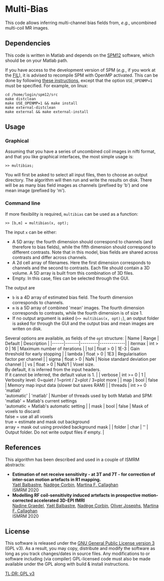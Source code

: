 # Multi-Bias

This code allows inferring multi-channel bias fields from, _e.g._, 
uncombined multi-coil MR images.

## Dependencies

This code is written in Matlab and depends on the 
[SPM12](https://www.fil.ion.ucl.ac.uk/spm/) software, which should be on
your Matlab path.

If you have access to the development version of SPM (_e.g._, if you work 
at the [FIL](https://www.fil.ion.ucl.ac.uk/spm/local/)), it is advised to 
recompile SPM with OpenMP activated. This can be done by following 
[these instructions](https://en.wikibooks.org/wiki/SPM), except that the 
option `USE_OPENMP=1` must be specified. For example, on linux:
```{shell}
cd /home/login/spm12/src
make distclean
make USE_OPENMP=1 && make install
make external-distclean
make external && make external-install
```

## Usage

### Graphical

Assuming that you have a series of uncombined coil images in nifti format, 
and that you like graphical interfaces, the most simple usage is:
```{matlab}
>> multibias;
```
You will first be asked to select all input files, then to choose an 
output directory. The algorithm will then run and write the results on 
disk. There will be as many bias field images as channels (prefixed by 'b')
and one mean image (prefixed by 'm').

### Command line

If more flexibility is required, `multibias` can be used as a function:
```{matlab}
>> [b,m] = multibias(x, opt);
```
The input `x` can be either:
- A 5D array: the fourth dimension should correspond to channels (and 
  therefore to bias fields), while the fifth dimension should correspond to
  different contrasts. Note that in this model, bias fields are shared 
  across contrasts and differ across channels.
- A 2d cell array of filenames. Here the first dimension corresponds to 
  channels and the second to contrasts. Each file should contain a 3D
  volume. A 5D array is built from this combination of 3D files.
- Empty. In this case, files can be selected through the GUI.

The output are
- `b` is a 4D array of estimated bias field. The fourth dimension  
  corresponds to channels.
- `m` is a 5D array of combined 'mean' images. The fourth dimension 
  corresponds to contrasts, while the fourth dimension is of size 1.
- If no output argument is asked (`>> multibias(x, opt);`), an output 
  folder is asked for through the GUI and the output bias and mean images
  are writen on disk.

Several options are available, as fields of the `opt` structure:
| Name | Range | Default | Description |
|------|-------|---------|-------------|
| itermax | int > 0 | 16 | Maximum number of iterations |
| tol | float > 0 | 1E-3 | Gain threshold for early stopping |
| lambda | float > 0 | 1E3 | Regularisation factor per channel |
| sigma | float > 0 | NaN | Noise standard deviation per channel |
| vs | float > 0 | NaN/1 | Voxel size. <br>By default, it is inferred from the input headers. <br>If it cannot be inferred, the default value is 1. |
| verbose | int >= 0 | 1 | Verbosity level: 0=quiet / 1=print / 2=plot / 3=plot more |
| map | bool | false | Memory map input data (slower but saves RAM) |
| threads | int >= 0 <br> 'matlab' <br> 'automatic' | 'matlab' | Number of threads used by both Matlab and SPM: <br>'matlab' = Matlab's current settings <br>'automatic = Matlab's automatic setting |
| mask | bool | false | Mask of voxels to discard: <br>false = use all all voxels <br>true  = estimate and mask out background <br>array  = mask out using provided background mask |
| folder | char | '' | Output folder. Do not write output files if empty. |

## References

This algorithm has been described and used in a couple of ISMRM abstracts:

- **Estimation of net receive sensitivity - at 3T and 7T - for correction of inter-scan motion artefacts in R1 mapping.**  
[Yaël Balbastre](y.balbastre@ucl.ac.uk), [Nadège Corbin](n.corbin@ucl.ac.uk), [Martina F. Callaghan](m.callaghan@ucl.ac.uk)  
ISMRM 2020
- **Modelling RF coil-sensitivity induced artefacts in prospective motion-corrected accelerated 3D-EPI fMRI**  
[Nadine Graedel](n.graedel@ucl.ac.uk), [Yaël Balbastre](y.balbastre@ucl.ac.uk), [Nadège Corbin](n.corbin@ucl.ac.uk), [Oliver Josephs](o.josephs@ucl.ac.uk), [Martina F. Callaghan](m.callaghan@ucl.ac.uk)  
ISMRM 2020

## License

This software is released under the 
[GNU General Public License version 3](LICENSE) (GPL v3). As a result, 
you may copy, distribute and modify the software as long as you track 
changes/dates in source files. Any modifications to or software including 
(via compiler) GPL-licensed code must also be made available under the 
GPL along with build & install instructions.

[TL;DR: GPL v3](https://tldrlegal.com/license/gnu-general-public-license-v3-(gpl-3))
